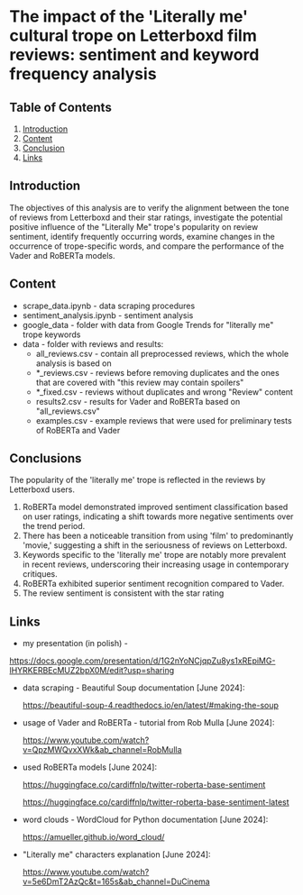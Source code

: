 # The impact of the 'Literally me' cultural trope on Letterboxd film reviews: sentiment and keyword frequency analysis

## Table of Contents

1. [Introduction](#introduction)
2. [Content](#content)
3. [Conclusion](#conclusion)
4. [Links](#links)

## Introduction

The objectives of this analysis are to verify the alignment between the tone of reviews from Letterboxd and their star ratings, investigate the potential positive influence of the "Literally Me" trope's popularity on review sentiment, identify frequently occurring words, examine changes in the occurrence of trope-specific words, and compare the performance of the Vader and RoBERTa models.

## Content

- scrape_data.ipynb - data scraping procedures
- sentiment_analysis.ipynb - sentiment analysis
- google_data - folder with data from Google Trends for "literally me" trope keywords
- data - folder with reviews and results:
  - all_reviews.csv - contain all preprocessed reviews, which the whole analysis is based on
  - \*\_reviews.csv - reviews before removing duplicates and the ones that are covered with "this review may contain spoilers"
  - \*\_fixed.csv - reviews without duplicates and wrong "Review" content
  - results2.csv - results for Vader and RoBERTa based on "all_reviews.csv"
  - examples.csv - example reviews that were used for preliminary tests of RoBERTa and Vader

## Conclusions

The popularity of the 'literally me' trope is reflected in the reviews by Letterboxd users.

1. RoBERTa model demonstrated improved sentiment classification based on user ratings, indicating a shift towards more negative sentiments over the trend period.
2. There has been a noticeable transition from using 'film' to predominantly 'movie,' suggesting a shift in the seriousness of reviews on Letterboxd.
3. Keywords specific to the 'literally me' trope are notably more prevalent in recent reviews, underscoring their increasing usage in contemporary critiques.
4. RoBERTa exhibited superior sentiment recognition compared to Vader.
5. The review sentiment is consistent with the star rating

## Links

- my presentation (in polish) -

https://docs.google.com/presentation/d/1G2nYoNCjqpZu8ys1xREpiMG-lHYRKERBEcMUZ2bpX0M/edit?usp=sharing

- data scraping - Beautiful Soup documentation \[June 2024\]:

  https://beautiful-soup-4.readthedocs.io/en/latest/#making-the-soup

- usage of Vader and RoBERTa - tutorial from Rob Mulla \[June 2024\]:

  https://www.youtube.com/watch?v=QpzMWQvxXWk&ab_channel=RobMulla

- used RoBERTa models \[June 2024\]:

  https://huggingface.co/cardiffnlp/twitter-roberta-base-sentiment

  https://huggingface.co/cardiffnlp/twitter-roberta-base-sentiment-latest

- word clouds - WordCloud for Python documentation \[June 2024\]:

  https://amueller.github.io/word_cloud/

- "Literally me" characters explanation \[June 2024\]:

  https://www.youtube.com/watch?v=5e6DmT2AzQc&t=165s&ab_channel=DuCinema
